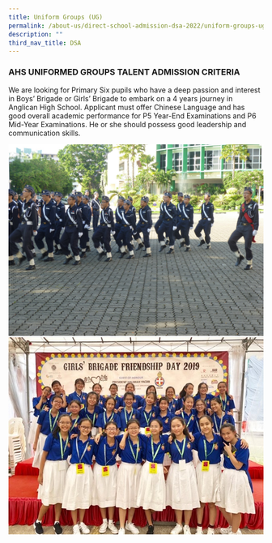 ```yaml
---
title: Uniform Groups (UG)
permalink: /about-us/direct-school-admission-dsa-2022/uniform-groups-ug/
description: ""
third_nav_title: DSA
---
```

### AHS UNIFORMED GROUPS TALENT ADMISSION CRITERIA 

We are looking for Primary Six pupils who have a deep passion and interest in Boys’ Brigade or Girls’ Brigade to embark on a 4 years journey in Anglican High School. Applicant must offer Chinese Language and has good overall academic performance for P5 Year-End Examinations and P6 Mid-Year Examinations. He or she should possess good leadership and communication skills.

![ug1](/images/UG1.jpg)
![ug2](/images/UG2.jpg)